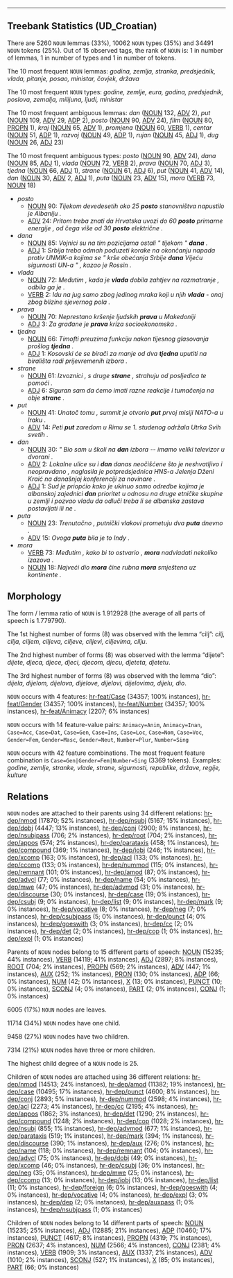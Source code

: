 

--------------------------------------------------------------------------------

## Treebank Statistics (UD_Croatian)

There are 5260 `NOUN` lemmas (33%), 10062 `NOUN` types (35%) and 34491 `NOUN` tokens (25%).
Out of 15 observed tags, the rank of `NOUN` is: 1 in number of lemmas, 1 in number of types and 1 in number of tokens.

The 10 most frequent `NOUN` lemmas: <em>godina, zemlja, stranka, predsjednik, vlada, pitanje, posao, ministar, čovjek, država</em>

The 10 most frequent `NOUN` types:  <em>godine, zemlje, eura, godina, predsjednik, poslova, zemalja, milijuna, ljudi, ministar</em>

The 10 most frequent ambiguous lemmas: <em>dan</em> ([NOUN]() 132, [ADV]() 2), <em>put</em> ([NOUN]() 109, [ADV]() 29, [ADP]() 2), <em>posto</em> ([NOUN]() 90, [ADV]() 24), <em>film</em> ([NOUN]() 80, [PROPN]() 1), <em>kraj</em> ([NOUN]() 65, [ADV]() 1), <em>promjena</em> ([NOUN]() 60, [VERB]() 1), <em>centar</em> ([NOUN]() 51, [ADP]() 1), <em>razvoj</em> ([NOUN]() 49, [ADP]() 1), <em>rujan</em> ([NOUN]() 45, [ADJ]() 1), <em>dug</em> ([NOUN]() 26, [ADJ]() 23)

The 10 most frequent ambiguous types:  <em>posto</em> ([NOUN]() 90, [ADV]() 24), <em>dana</em> ([NOUN]() 85, [ADJ]() 1), <em>vlada</em> ([NOUN]() 72, [VERB]() 2), <em>prava</em> ([NOUN]() 70, [ADJ]() 3), <em>tjedna</em> ([NOUN]() 66, [ADJ]() 1), <em>strane</em> ([NOUN]() 61, [ADJ]() 6), <em>put</em> ([NOUN]() 41, [ADV]() 14), <em>dan</em> ([NOUN]() 30, [ADV]() 2, [ADJ]() 1), <em>puta</em> ([NOUN]() 23, [ADV]() 15), <em>mora</em> ([VERB]() 73, [NOUN]() 18)


* <em>posto</em>
  * [NOUN]() 90: <em>Tijekom devedesetih oko 25 <b>posto</b> stanovništva napustilo je Albaniju .</em>
  * [ADV]() 24: <em>Pritom treba znati da Hrvatska uvozi do 60 <b>posto</b> primarne energije , od čega više od 30 <b>posto</b> električne .</em>
* <em>dana</em>
  * [NOUN]() 85: <em>Vojnici su na tim pozicijama ostali " tijekom " <b>dana</b> .</em>
  * [ADJ]() 1: <em>Srbija treba odmah poduzeti korake na okončanju napada protiv UNMIK-a kojima se " krše obećanja Srbije <b>dana</b> Vijeću sigurnosti UN-a " , kazao je Rossin .</em>
* <em>vlada</em>
  * [NOUN]() 72: <em>Međutim , kada je <b>vlada</b> dobila zahtjev na razmatranje , odbila ga je .</em>
  * [VERB]() 2: <em>Idu na jug samo zbog jedinog mraka koji u njih <b>vlada</b> - onaj zbog blizine sjevernog pola .</em>
* <em>prava</em>
  * [NOUN]() 70: <em>Neprestano kršenje ljudskih <b>prava</b> u Makedoniji</em>
  * [ADJ]() 3: <em>Za građane je <b>prava</b> kriza socioekonomska .</em>
* <em>tjedna</em>
  * [NOUN]() 66: <em>Timofti preuzima funkciju nakon tijesnog glasovanja prošlog <b>tjedna</b> .</em>
  * [ADJ]() 1: <em>Kosovski će se birači za manje od dva <b>tjedna</b> uputiti na birališta radi prijevremenih izbora .</em>
* <em>strane</em>
  * [NOUN]() 61: <em>Izvoznici , s druge <b>strane</b> , strahuju od posljedica te pomoći .</em>
  * [ADJ]() 6: <em>Siguran sam da ćemo imati razne reakcije i tumačenja na obje <b>strane</b> .</em>
* <em>put</em>
  * [NOUN]() 41: <em>Unatoč tomu , summit je otvorio <b>put</b> prvoj misiji NATO-a u Iraku .</em>
  * [ADV]() 14: <em>Peti <b>put</b> zaredom u Rimu se 1. studenog održala Utrka Svih svetih .</em>
* <em>dan</em>
  * [NOUN]() 30: <em>" Bio sam u školi na <b>dan</b> izbora -- imamo veliki televizor u dvorani .</em>
  * [ADV]() 2: <em>Lokalne ulice su i <b>dan</b> danas neočišćene što je neshvatljivo i neopravdano , naglasila je potpredsjednica HNS-a Jelenja Dženi Kraić na današnjoj konferenciji za novinare .</em>
  * [ADJ]() 1: <em>Sud je priopćio kako je ukinuo samo odredbe kojima je albanskoj zajednici <b>dan</b> prioritet u odnosu na druge etničke skupine u zemlji i pozvao vladu da odluči treba li se albanska zastava postavljati ili ne .</em>
* <em>puta</em>
  * [NOUN]() 23: <em>Trenutačno , putnički vlakovi prometuju dva <b>puta</b> dnevno .</em>
  * [ADV]() 15: <em>Ovoga <b>puta</b> bila je to Indy .</em>
* <em>mora</em>
  * [VERB]() 73: <em>Međutim , kako bi to ostvario , <b>mora</b> nadvladati nekoliko izazova .</em>
  * [NOUN]() 18: <em>Najveći dio <b>mora</b> čine rubna <b>mora</b> smještena uz kontinente .</em>

## Morphology

The form / lemma ratio of `NOUN` is 1.912928 (the average of all parts of speech is 1.779790).

The 1st highest number of forms (8) was observed with the lemma “cilj”: <em>cilj, cilja, ciljem, ciljeva, ciljeve, ciljevi, ciljevima, cilju</em>.

The 2nd highest number of forms (8) was observed with the lemma “dijete”: <em>dijete, djeca, djece, djeci, djecom, djecu, djeteta, djetetu</em>.

The 3rd highest number of forms (8) was observed with the lemma “dio”: <em>dijela, dijelom, dijelova, dijelove, dijelovi, dijelovima, dijelu, dio</em>.

`NOUN` occurs with 4 features: [hr-feat/Case]() (34357; 100% instances), [hr-feat/Gender]() (34357; 100% instances), [hr-feat/Number]() (34357; 100% instances), [hr-feat/Animacy]() (2207; 6% instances)

`NOUN` occurs with 14 feature-value pairs: `Animacy=Anim`, `Animacy=Inan`, `Case=Acc`, `Case=Dat`, `Case=Gen`, `Case=Ins`, `Case=Loc`, `Case=Nom`, `Case=Voc`, `Gender=Fem`, `Gender=Masc`, `Gender=Neut`, `Number=Plur`, `Number=Sing`

`NOUN` occurs with 42 feature combinations.
The most frequent feature combination is `Case=Gen|Gender=Fem|Number=Sing` (3369 tokens).
Examples: <em>godine, zemlje, stranke, vlade, strane, sigurnosti, republike, države, regije, kulture</em>


## Relations

`NOUN` nodes are attached to their parents using 34 different relations: [hr-dep/nmod]() (17870; 52% instances), [hr-dep/nsubj]() (5167; 15% instances), [hr-dep/dobj]() (4447; 13% instances), [hr-dep/conj]() (2900; 8% instances), [hr-dep/nsubjpass]() (706; 2% instances), [hr-dep/root]() (704; 2% instances), [hr-dep/appos]() (574; 2% instances), [hr-dep/parataxis]() (458; 1% instances), [hr-dep/compound]() (369; 1% instances), [hr-dep/iobj]() (246; 1% instances), [hr-dep/xcomp]() (163; 0% instances), [hr-dep/acl]() (133; 0% instances), [hr-dep/ccomp]() (133; 0% instances), [hr-dep/nummod]() (115; 0% instances), [hr-dep/remnant]() (101; 0% instances), [hr-dep/amod]() (87; 0% instances), [hr-dep/advcl]() (77; 0% instances), [hr-dep/name]() (54; 0% instances), [hr-dep/mwe]() (47; 0% instances), [hr-dep/advmod]() (31; 0% instances), [hr-dep/discourse]() (30; 0% instances), [hr-dep/case]() (19; 0% instances), [hr-dep/csubj]() (9; 0% instances), [hr-dep/list]() (9; 0% instances), [hr-dep/mark]() (9; 0% instances), [hr-dep/vocative]() (8; 0% instances), [hr-dep/neg]() (7; 0% instances), [hr-dep/csubjpass]() (5; 0% instances), [hr-dep/punct]() (4; 0% instances), [hr-dep/goeswith]() (3; 0% instances), [hr-dep/cc]() (2; 0% instances), [hr-dep/det]() (2; 0% instances), [hr-dep/cop]() (1; 0% instances), [hr-dep/expl]() (1; 0% instances)

Parents of `NOUN` nodes belong to 15 different parts of speech: [NOUN]() (15235; 44% instances), [VERB]() (14119; 41% instances), [ADJ]() (2897; 8% instances), [ROOT]() (704; 2% instances), [PROPN]() (569; 2% instances), [ADV]() (447; 1% instances), [AUX]() (252; 1% instances), [PRON]() (130; 0% instances), [ADP]() (66; 0% instances), [NUM]() (42; 0% instances), [X]() (13; 0% instances), [PUNCT]() (10; 0% instances), [SCONJ]() (4; 0% instances), [PART]() (2; 0% instances), [CONJ]() (1; 0% instances)

6005 (17%) `NOUN` nodes are leaves.

11714 (34%) `NOUN` nodes have one child.

9458 (27%) `NOUN` nodes have two children.

7314 (21%) `NOUN` nodes have three or more children.

The highest child degree of a `NOUN` node is 25.

Children of `NOUN` nodes are attached using 36 different relations: [hr-dep/nmod]() (14513; 24% instances), [hr-dep/amod]() (11382; 19% instances), [hr-dep/case]() (10495; 17% instances), [hr-dep/punct]() (4600; 8% instances), [hr-dep/conj]() (2893; 5% instances), [hr-dep/nummod]() (2598; 4% instances), [hr-dep/acl]() (2273; 4% instances), [hr-dep/cc]() (2195; 4% instances), [hr-dep/appos]() (1862; 3% instances), [hr-dep/det]() (1290; 2% instances), [hr-dep/compound]() (1248; 2% instances), [hr-dep/cop]() (1028; 2% instances), [hr-dep/nsubj]() (855; 1% instances), [hr-dep/advmod]() (677; 1% instances), [hr-dep/parataxis]() (519; 1% instances), [hr-dep/mark]() (394; 1% instances), [hr-dep/discourse]() (390; 1% instances), [hr-dep/aux]() (276; 0% instances), [hr-dep/name]() (118; 0% instances), [hr-dep/remnant]() (104; 0% instances), [hr-dep/advcl]() (75; 0% instances), [hr-dep/dobj]() (49; 0% instances), [hr-dep/xcomp]() (46; 0% instances), [hr-dep/csubj]() (36; 0% instances), [hr-dep/neg]() (35; 0% instances), [hr-dep/mwe]() (25; 0% instances), [hr-dep/ccomp]() (13; 0% instances), [hr-dep/iobj]() (13; 0% instances), [hr-dep/list]() (11; 0% instances), [hr-dep/foreign]() (6; 0% instances), [hr-dep/goeswith]() (4; 0% instances), [hr-dep/vocative]() (4; 0% instances), [hr-dep/expl]() (3; 0% instances), [hr-dep/dep]() (2; 0% instances), [hr-dep/auxpass]() (1; 0% instances), [hr-dep/nsubjpass]() (1; 0% instances)

Children of `NOUN` nodes belong to 14 different parts of speech: [NOUN]() (15235; 25% instances), [ADJ]() (12885; 21% instances), [ADP]() (10460; 17% instances), [PUNCT]() (4617; 8% instances), [PROPN]() (4319; 7% instances), [PRON]() (2637; 4% instances), [NUM]() (2566; 4% instances), [CONJ]() (2381; 4% instances), [VERB]() (1909; 3% instances), [AUX]() (1337; 2% instances), [ADV]() (1010; 2% instances), [SCONJ]() (527; 1% instances), [X]() (85; 0% instances), [PART]() (66; 0% instances)

